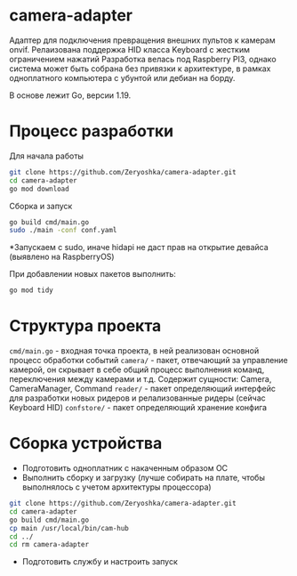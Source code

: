 # camera-adapter

Адаптер для подключения превращения внешних пультов к камерам onvif. Релаизована поддержка HID класса Keyboard c жестким ограничением нажатий 
Разработка велась под Raspberry PI3, однако система может быть собрана без привязки к архитектуре, в рамках одноплатного компьютера с убунтой или дебиан на борду.

В основе лежит Go, версии 1.19.

# Процесс разработки

Для начала работы
```bash
git clone https://github.com/Zeryoshka/camera-adapter.git
cd camera-adapter
go mod download
```

Сборка и запуск
```bash
go build cmd/main.go
sudo ./main -conf conf.yaml
```
*Запускаем с sudo, иначе hidapi не даст прав на открытие девайса (выявлено на RaspberryOS)

При добавлении новых пакетов выполнить: 
```bash
go mod tidy
```

# Структура проекта

`cmd/main.go` - входная точка проекта, в ней реализован основной процесс обработки событий
`camera/` - пакет, отвечающий за управление камерой, он скрывает в себе общий процесс выполнения команд, переключения между камерами и т.д. Содержит сущности: Camera, CameraManager, Command
`reader/` - пакет определяющий интерфейс для разработки новых ридеров и релализованные ридеры (сейчас Keyboard HID)
`confstore/` - пакет определяющий хранение конфига

# Сборка устройства
* Подготовить одноплатник с накаченным образом ОС
* Выполнить сборку и загрузку (лучше собирать на плате, чтобы выполнялось с учетом архитектуры процессора)
```bash
git clone https://github.com/Zeryoshka/camera-adapter.git
cd camera-adapter
go build cmd/main.go
cp main /usr/local/bin/cam-hub
cd ../
cd rm camera-adapter
``` 
* Подготовить службу и настроить запуск